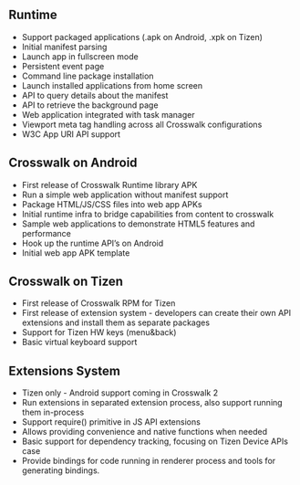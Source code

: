 ## Runtime

* Support packaged applications (.apk on Android, .xpk on Tizen)
* Initial manifest parsing
* Launch app in fullscreen mode
* Persistent event page
* Command line package installation
* Launch installed applications from home screen
* API to query details about the manifest
* API to retrieve the background page
* Web application integrated with task manager
* Viewport meta tag handling across all Crosswalk configurations
* W3C App URI API support

## Crosswalk on Android

* First release of Crosswalk Runtime library APK 
* Run a simple web application without manifest support
* Package HTML/JS/CSS files into web app APKs
* Initial runtime infra to bridge capabilities from content to crosswalk
* Sample web applications to demonstrate HTML5 features and performance
* Hook up the runtime API’s on Android
* Initial web app APK template

## Crosswalk on Tizen

* First release of Crosswalk RPM for Tizen 
* First release of extension system - developers can create their own API extensions and install them as separate packages
* Support for Tizen HW keys (menu&back)
* Basic virtual keyboard support 

## Extensions System

* Tizen only - Android support coming in Crosswalk 2
* Run extensions in separated extension process, also support running them in-process
* Support require() primitive in JS API extensions
* Allows providing convenience and native functions when needed
* Basic support for dependency tracking, focusing on Tizen Device APIs case
* Provide bindings for code running in renderer process and tools for generating bindings.

		
		
		
		
		
		
		
		